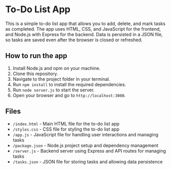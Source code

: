# To-Do List App

This is a simple to-do list app that allows you to add, delete, and mark tasks as completed. The app uses HTML, CSS, and JavaScript for the frontend, and Node.js with Express for the backend. Data is persisted in a JSON file, so tasks are saved even after the browser is closed or refreshed.

## How to run the app

1. Install Node.js and npm on your machine.
2. Clone this repository.
3. Navigate to the project folder in your terminal.
4. Run `npm install` to install the required dependencies.
5. Run `node server.js` to start the server.
6. Open your browser and go to `http://localhost:3000`.

## Files

* `/index.html` - Main HTML file for the to-do list app
* `/styles.css` - CSS file for styling the to-do list app
* `/app.js` - JavaScript file for handling user interactions and managing tasks
* `/package.json` - Node.js project setup and dependency management
* `/server.js` - Backend server using Express and API routes for managing tasks
* `/tasks.json` - JSON file for storing tasks and allowing data persistence